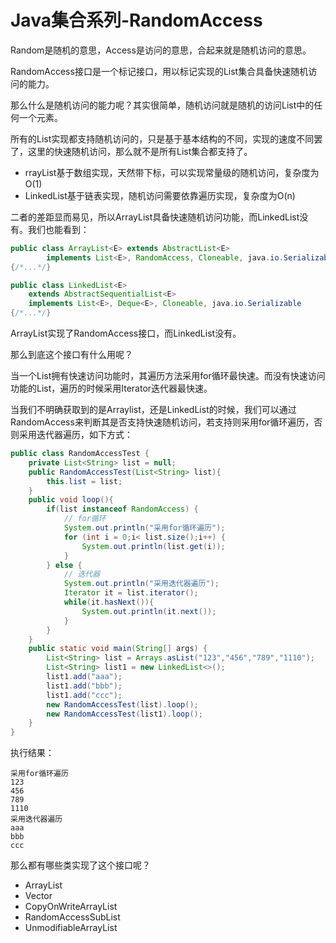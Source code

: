 # Java集合系列-RandomAccess
Random是随机的意思，Access是访问的意思，合起来就是随机访问的意思。

RandomAccess接口是一个标记接口，用以标记实现的List集合具备快速随机访问的能力。

那么什么是随机访问的能力呢？其实很简单，随机访问就是随机的访问List中的任何一个元素。

所有的List实现都支持随机访问的，只是基于基本结构的不同，实现的速度不同罢了，这里的快速随机访问，那么就不是所有List集合都支持了。
- rrayList基于数组实现，天然带下标，可以实现常量级的随机访问，复杂度为O(1)
- LinkedList基于链表实现，随机访问需要依靠遍历实现，复杂度为O(n)

二者的差距显而易见，所以ArrayList具备快速随机访问功能，而LinkedList没有。我们也能看到：
```java
public class ArrayList<E> extends AbstractList<E>
        implements List<E>, RandomAccess, Cloneable, java.io.Serializable
{/*...*/}
```
```java
public class LinkedList<E>
    extends AbstractSequentialList<E>
    implements List<E>, Deque<E>, Cloneable, java.io.Serializable
{/*...*/}
```
ArrayList实现了RandomAccess接口，而LinkedList没有。

那么到底这个接口有什么用呢？

当一个List拥有快速访问功能时，其遍历方法采用for循环最快速。而没有快速访问功能的List，遍历的时候采用Iterator迭代器最快速。

当我们不明确获取到的是Arraylist，还是LinkedList的时候，我们可以通过RandomAccess来判断其是否支持快速随机访问，若支持则采用for循环遍历，否则采用迭代器遍历，如下方式：
```java
public class RandomAccessTest {
    private List<String> list = null;
    public RandomAccessTest(List<String> list){
        this.list = list;
    }
    public void loop(){
        if(list instanceof RandomAccess) {
            // for循环
            System.out.println("采用for循环遍历");
            for (int i = 0;i< list.size();i++) {
                System.out.println(list.get(i));
            }
        } else {
            // 迭代器
            System.out.println("采用迭代器遍历");
            Iterator it = list.iterator();
            while(it.hasNext()){
                System.out.println(it.next());
            }
        }
    }
    public static void main(String[] args) {
        List<String> list = Arrays.asList("123","456","789","1110");
        List<String> list1 = new LinkedList<>();
        list1.add("aaa");
        list1.add("bbb");
        list1.add("ccc");
        new RandomAccessTest(list).loop();
        new RandomAccessTest(list1).loop();
    }
}
```
执行结果：
```text
采用for循环遍历
123
456
789
1110
采用迭代器遍历
aaa
bbb
ccc
```
那么都有哪些类实现了这个接口呢？
- ArrayList
- Vector
- CopyOnWriteArrayList
- RandomAccessSubList
- UnmodifiableArrayList
